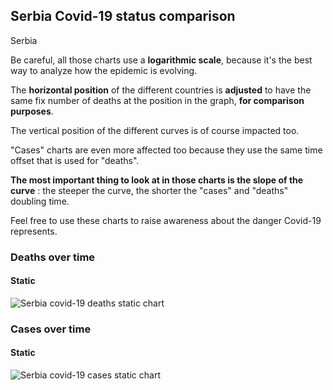 ## Serbia Covid-19 status comparison 

Serbia



Be careful, all those charts use a **logarithmic scale**, because it's the best way to analyze how the epidemic is evolving.
 
The **horizontal position** of the different countries is **adjusted** to have the same fix number of deaths at the position in the graph, **for comparison purposes**.

The vertical position of the different curves is of course impacted too.

"Cases" charts are even more affected too because they use the same time offset that is used for "deaths".

**The most important thing to look at in those charts is the slope of the curve** : the steeper the curve, the shorter the "cases" and "deaths" doubling time.

Feel free to use these charts to raise awareness about the danger Covid-19 represents. 


 
### Deaths over time
 
#### Static
![Serbia covid-19 deaths static chart](https://raw.githubusercontent.com/madlag/coronavirus_study/master/notebooks/graphs/2020-03-22/countries/Serbia/2020-03-22_Serbia_deaths.png "Serbia covid-19 deaths static chart")   

 
### Cases over time
 
#### Static
![Serbia covid-19 cases static chart](https://raw.githubusercontent.com/madlag/coronavirus_study/master/notebooks/graphs/2020-03-22/countries/Serbia/2020-03-22_Serbia_cases.png "Serbia covid-19 cases static chart")   

